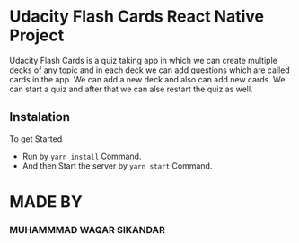 


# Udacity Flash Cards React Native Project
Udacity Flash Cards is a quiz taking app in which we can create multiple decks of any topic and in each deck we can add questions which are called cards in the app. We can add a new deck and also can add new cards. We can start a quiz and after that we can alse restart the quiz as well.

## Instalation
 
  To get Started

* Run by `yarn install` Command.
* And then Start the server by `yarn start` Command.



# MADE BY

### MUHAMMMAD WAQAR SIKANDAR